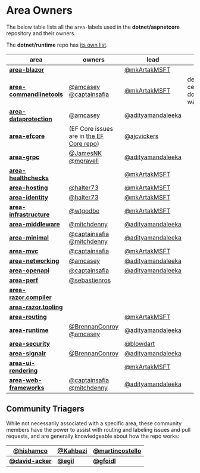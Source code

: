 # Area Owners

The below table lists all the `area-`labels used in the **dotnet/aspnetcore** repository and their owners.

The **dotnet/runtime** repo has [its own list](https://github.com/dotnet/runtime/blob/main/docs/area-owners.md).

| **area**                                                                                                                      | **owners**                                                                                    | **lead**                                       |                         |
|-------------------------------------------------------------------------------------------------------------------------------|-----------------------------------------------------------------------------------------------|------------------------------------------------|-------------------------|
| **[area-blazor](https://github.com/dotnet/aspnetcore/issues?q=is%3Aissue+is%3Aopen+label%3Aarea-blazor)**                     |                                                                                               | [@mkArtakMSFT](https://github.com/mkArtakMSFT) |                         |
| **[area-commandlinetools](https://github.com/dotnet/aspnetcore/issues?q=is%3Aissue+is%3Aopen+label%3Aarea-commandlinetools)** | [@amcasey](https://github.com/amcasey) [@captainsafia](https://github.com/captainsafia)                                                   | [@mkArtakMSFT](https://github.com/mkArtakMSFT) | dev certs, dotnet watch |
| **[area-dataprotection](https://github.com/dotnet/aspnetcore/issues?q=is%3Aissue+is%3Aopen+label%3Aarea-dataprotection)**     | [@amcasey](https://github.com/amcasey)                                                        | [@adityamandaleeka](https://github.com/adityamandaleeka)                                               |                         |
| **[area-efcore](https://github.com/dotnet/aspnetcore/issues?q=is%3Aissue+is%3Aopen+label%3Aarea-efcore)**                     | (EF Core issues are in [the EF Core repo](https://github.com/dotnet/efcore/issues))           | [@ajcvickers](https://github.com/ajcvickers)   |                         |
| **[area-grpc](https://github.com/dotnet/aspnetcore/issues?q=is%3Aissue+is%3Aopen+label%3Aarea-grpc)**                         | [@JamesNK](https://github.com/JamesNK) [@mgravell](https://github.com/mgravell)                                                                                               |[@adityamandaleeka](https://github.com/adityamandaleeka)                                                   |                         |
| **[area-healthchecks](https://github.com/dotnet/aspnetcore/issues?q=is%3Aissue+is%3Aopen+label%3Aarea-healthchecks)**         |                                                                                               | [@mkArtakMSFT](https://github.com/mkArtakMSFT) |                         |
| **[area-hosting](https://github.com/dotnet/aspnetcore/issues?q=is%3Aissue+is%3Aopen+label%3Aarea-hosting)**                   | [@halter73](https://github.com/halter73)                                                                                               | [@mkArtakMSFT](https://github.com/mkArtakMSFT)                                               |                         |
| **[area-identity](https://github.com/dotnet/aspnetcore/issues?q=is%3Aissue+is%3Aopen+label%3Aarea-identity)**                 | [@halter73](https://github.com/halter73)                                                      | [@mkArtakMSFT](https://github.com/mkArtakMSFT) |                         |
| **[area-infrastructure](https://github.com/dotnet/aspnetcore/issues?q=is%3Aissue+is%3Aopen+label%3Aarea-infrastructure)**     | [@wtgodbe](https://github.com/wtgodbe)                                                        | [@mkArtakMSFT](https://github.com/mkArtakMSFT) |                         |
| **[area-middleware](https://github.com/dotnet/aspnetcore/issues?q=is%3Aissue+is%3Aopen+label%3Aarea-middleware)**             | [@mitchdenny](https://github.com/mitchdenny)                                                                                              | [@adityamandaleeka](https://github.com/adityamandaleeka)                                                  |                         |
| **[area-minimal](https://github.com/dotnet/aspnetcore/issues?q=is%3Aissue+is%3Aopen+label%3Aarea-minimal)**                   | [@captainsafia](https://github.com/captainsafia) [@mitchdenny](https://github.com/mitchdenny) | [@adityamandaleeka](https://github.com/adityamandaleeka)                                                  |                         |
| **[area-mvc](https://github.com/dotnet/aspnetcore/issues?q=is%3Aissue+is%3Aopen+label%3Aarea-mvc)**                           |  [@captainsafia](https://github.com/captainsafia)                                                                                             | [@mkArtakMSFT](https://github.com/mkArtakMSFT) |                         |
| **[area-networking](https://github.com/dotnet/aspnetcore/issues?q=is%3Aissue+is%3Aopen+label%3Aarea-networking)**             | [@amcasey](https://github.com/amcasey)                                                        |  [@adityamandaleeka](https://github.com/adityamandaleeka)                                                 |                         |
| **[area-openapi](https://github.com/dotnet/aspnetcore/issues?q=is%3Aissue+is%3Aopen+label%3Aarea-openapi)**                           |  [@captainsafia](https://github.com/captainsafia)                                                                                             | [@adityamandaleeka](https://github.com/adityamandaleeka) |                         |
| **[area-perf](https://github.com/dotnet/aspnetcore/issues?q=is%3Aissue+is%3Aopen+label%3Aarea-perf)**                         | [@sebastienros](https://github.com/sebastienros)                                              |                                                |                         |
| **[area-razor.compiler](https://github.com/dotnet/aspnetcore/issues?q=is%3Aissue+is%3Aopen+label%3Aarea-razor.compiler)**     |                                                                                               |                                                |                         |
| **[area-razor.tooling](https://github.com/dotnet/aspnetcore/issues?q=is%3Aissue+is%3Aopen+label%3Aarea-razor.tooling)**       |                                                                                               |                                                |                         |
| **[area-routing](https://github.com/dotnet/aspnetcore/issues?q=is%3Aissue+is%3Aopen+label%3Aarea-routing)**                   |                                                                                               | [@mkArtakMSFT](https://github.com/mkArtakMSFT)                                                |                         |
| **[area-runtime](https://github.com/dotnet/aspnetcore/issues?q=is%3Aissue+is%3Aopen+label%3Aarea-runtime)**                   | [@BrennanConroy](https://github.com/BrennanConroy) [@amcasey](https://github.com/amcasey)     |  [@adityamandaleeka](https://github.com/adityamandaleeka)                                                 |                         |
| **[area-security](https://github.com/dotnet/aspnetcore/issues?q=is%3Aissue+is%3Aopen+label%3Aarea-security)**                 |                                                                                               | [@blowdart](https://github.com/blowdart)       |                         |
| **[area-signalr](https://github.com/dotnet/aspnetcore/issues?q=is%3Aissue+is%3Aopen+label%3Aarea-signalr)**                   | [@BrennanConroy](https://github.com/BrennanConroy)                                            | [@adityamandaleeka](https://github.com/adityamandaleeka)                                                  |                         |
| **[area-ui-rendering](https://github.com/dotnet/aspnetcore/issues?q=is%3Aissue+is%3Aopen+label%3Aarea-ui-rendering)**         |                                                                                               | [@mkArtakMSFT](https://github.com/mkArtakMSFT)                                               |                         |
| **[area-web-frameworks](https://github.com/dotnet/aspnetcore/issues?q=is%3Aissue+is%3Aopen+label%3Aarea-web-frameworks)**     | [@captainsafia](https://github.com/captainsafia) [@mitchdenny](https://github.com/mitchdenny)                                                                                              | [@adityamandaleeka](https://github.com/adityamandaleeka)    |                         |

## Community Triagers

While not necessarily associated with a specific area, these community members have the power to assist with routing and labeling issues and pull requests, and are generally knowledgeable about how the repo works:

| [@hishamco](https://github.com/hishamco) | [@Kahbazi](https://github.com/Kahbazi) | [@martincostello](https://github.com/martincostello) |
|-|-|-|
**[@david-acker](https://github.com/david-acker)** | **[@egil](https://github.com/egil)** | **[@gfoidl](https://github.com/gfoidl)** |
